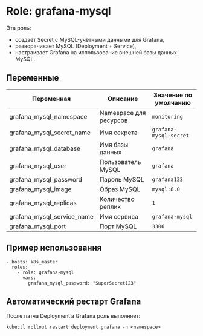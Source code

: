 # Role: grafana-mysql

Эта роль:
- создаёт Secret с MySQL-учётными данными для Grafana,
- разворачивает MySQL (Deployment + Service),
- настраивает Grafana на использование внешней базы данных MySQL.

## Переменные

| Переменная | Описание | Значение по умолчанию |
|-------------|-----------|-----------------------|
| grafana_mysql_namespace | Namespace для ресурсов | `monitoring` |
| grafana_mysql_secret_name | Имя секрета | `grafana-mysql-secret` |
| grafana_mysql_database | Имя базы данных | `grafana` |
| grafana_mysql_user | Пользователь MySQL | `grafana` |
| grafana_mysql_password | Пароль MySQL | `grafana123` |
| grafana_mysql_image | Образ MySQL | `mysql:8.0` |
| grafana_mysql_replicas | Количество реплик | `1` |
| grafana_mysql_service_name | Имя сервиса | `grafana-mysql` |
| grafana_mysql_port | Порт MySQL | `3306` |

## Пример использования

```
- hosts: k8s_master
  roles:
    - role: grafana-mysql
      vars:
        grafana_mysql_password: "SuperSecret123"
```

## Автоматический рестарт Grafana

После патча Deployment’a Grafana роль выполняет:
```
kubectl rollout restart deployment grafana -n <namespace>
```